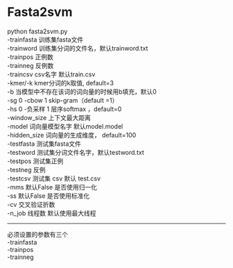 # Fasta2svm
python fasta2svm.py   
-trainfasta     	训练集fasta文件  
-trainword    	训练集分词的文件名，默认trainword.txt  
-trainpos    	正例数  
-trainneg       	反例数  
-traincsv       	 csv名字 默认train.csv  
-kmer/-k       	 kmer分词的k取值, default=3  
-b                    	当模型中不存在该词的词向量的时候用b填充，默认0  
-sg          		0 -cbow   1 skip-gram（default =1）  
-hs           	0 -负采样   1 层序softmax ，default=0  
-window_size   	上下文最大距离  
-model      	词向量模型名字  默认model.model  
-hidden_size    	词向量的生成维度， default=100  
-testfasta   	测试集fasta文件  
-testword   	测试集分词文件名字，默认testword.txt  
-testpos    	测试集正例  
-testneg  		反例  
-testcsv  		测试集 csv 默认 test.csv  
-mms   		默认False  是否使用归一化  
-ss      		默认False  是否使用标准化  
-cv   		交叉验证折数  
-n_job   		线程数 默认使用最大线程  
*********************************
必须设置的参数有三个  
-trainfasta  
-trainpos  
-trainneg  
